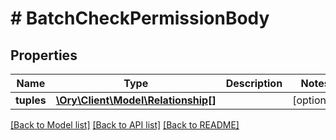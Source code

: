 # # BatchCheckPermissionBody

## Properties

Name | Type | Description | Notes
------------ | ------------- | ------------- | -------------
**tuples** | [**\Ory\Client\Model\Relationship[]**](Relationship.md) |  | [optional]

[[Back to Model list]](../../README.md#models) [[Back to API list]](../../README.md#endpoints) [[Back to README]](../../README.md)
